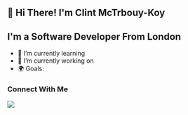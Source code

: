 ## 👋 Hi There! I'm Clint McTrbouy-Koy
## I'm a Software Developer From London 
- 🌱 I’m currently learning 
- 🔭 I’m currently working on 
- 🌍 Goals: 

### Connect With Me 
<img src="{https://img.shields.io/badge/Twitter-1DA1F2?style=for-the-badge&logo=twitter&logoColor=white}" />
<!--
**clint-mctribouy-koy/clint-mctribouy-koy** is a ✨ _special_ ✨ repository because its `README.md` (this file) appears on your GitHub profile.

Here are some ideas to get you started:

- 🔭 I’m currently working on ...
- 🌱 I’m currently learning ...
- 👯 I’m looking to collaborate on ...
- 🤔 I’m looking for help with ...
- 💬 Ask me about ...
- 📫 How to reach me: ...
- 😄 Pronouns: ...
- ⚡ Fun fact: ...
-->
